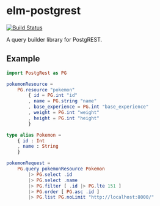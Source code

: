 # elm-postgrest

[![Build Status](https://travis-ci.org/john-kelly/elm-postgrest.svg?branch=master)](https://travis-ci.org/john-kelly/elm-postgrest)

A query builder library for PostgREST.

## Example

```elm
import PostgRest as PG

pokemonResource =
    PG.resource "pokemon"
        { id = PG.int "id"
        , name = PG.string "name"
        , base_experience = PG.int "base_experience"
        , weight = PG.int "weight"
        , height = PG.int "height"
        }

type alias Pokemon =
    { id : Int
    , name : String
    }

pokemonRequest =
    PG.query pokemonResource Pokemon
        |> PG.select .id
        |> PG.select .name
        |> PG.filter [ .id |> PG.lte 151 ]
        |> PG.order [ PG.asc .id ]
        |> PG.list PG.noLimit "http://localhost:8000/"
```
